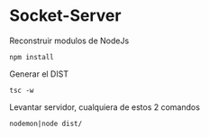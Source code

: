 # Socket-Server

Reconstruir modulos de NodeJs
```
npm install
```

Generar el DIST
```
tsc -w
```

Levantar servidor, cualquiera de estos 2 comandos
```
nodemon|node dist/
```
